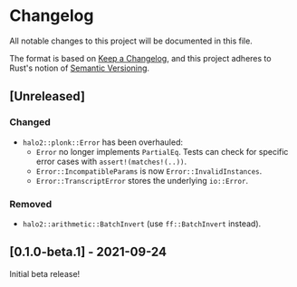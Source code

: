 # Changelog
All notable changes to this project will be documented in this file.

The format is based on [Keep a Changelog](https://keepachangelog.com/en/1.0.0/),
and this project adheres to Rust's notion of
[Semantic Versioning](https://semver.org/spec/v2.0.0.html).

## [Unreleased]
### Changed
- `halo2::plonk::Error` has been overhauled:
  - `Error` no longer implements `PartialEq`. Tests can check for specific error
    cases with `assert!(matches!(..))`.
  - `Error::IncompatibleParams` is now `Error::InvalidInstances`.
  - `Error::TranscriptError` stores the underlying `io::Error`.

### Removed
- `halo2::arithmetic::BatchInvert` (use `ff::BatchInvert` instead).

## [0.1.0-beta.1] - 2021-09-24
Initial beta release!
